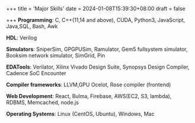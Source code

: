 +++
title = 'Major Skills'
date = 2024-01-08T15:39:30+08:00
draft = false

+++
**Programming**: C, C++(11,14 and above), CUDA, Python3, JavaScript, Java,SQL, Bash, Awk

**HDL**: Verilog

**Simulators**: SniperSim, GPGPUSim, Ramulator, Gem5 fullsystem simulator, Booksim network simulator, SimGrid, Pin

**EDATools**: Verilator, Xilinx Vivado Design Suite, Synopsys Design Compiler, Cadence SoC Encounter

**Compiler frameworks**: LLVM,GPU Ocelot, Rose compiler (frontend)

**Web Development**: React, Bulma, Firebase, AWS(EC2, S3, lambda), RDBMS, Memcached, node.js

**Operating Systems**: Linux (CentOS, Ubuntu), Windows, Mac